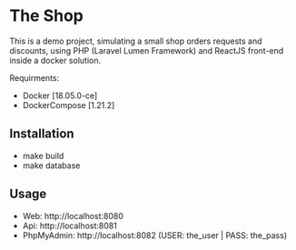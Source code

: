 # The Shop

This is a demo project, simulating a small shop orders requests and discounts, using PHP (Laravel Lumen Framework) and ReactJS front-end inside a docker solution.

Requirments:
* Docker [18.05.0-ce]
* DockerCompose [1.21.2]

## Installation

* make build
* make database

## Usage

* Web: http://localhost:8080
* Api: http://localhost:8081
* PhpMyAdmin: http://localhost:8082 (USER: the_user | PASS: the_pass)
